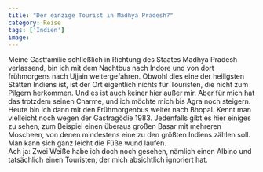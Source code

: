 ```yaml
---
title: "Der einzige Tourist in Madhya Pradesh?"
category: Reise
tags: ['Indien']
image: 
---
```


Meine Gastfamilie schließlich in Richtung des Staates Madhya Pradesh verlassend, bin ich mit dem Nachtbus nach Indore und von dort frühmorgens nach Ujjain weitergefahren. Obwohl dies eine der heiligsten Stätten Indiens ist, ist der Ort eigentlich nichts für Touristen, die nicht zum Pilgern herkommen. Und es ist auch keiner hier außer mir. Aber für mich hat das trotzdem seinen Charme, und ich möchte mich bis Agra noch steigern.  
Heute bin ich dann mit den Frühmorgenbus weiter nach Bhopal. Kennt man vielleicht noch wegen der Gastragödie 1983. Jedenfalls gibt es hier einiges zu sehen, zum Beispiel einen überaus großen Basar mit mehreren Moscheen, von denen mindestens eine zu den größten Indiens zählen soll. Man kann sich ganz leicht die Füße wund laufen.  
Ach ja: Zwei Weiße habe ich doch noch gesehen, nämlich einen Albino und tatsächlich einen Touristen, der mich absichtlich ignoriert hat.